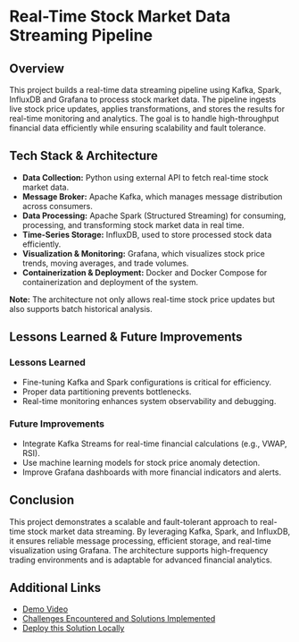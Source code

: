 # Real-Time Stock Market Data Streaming Pipeline

## Overview
This project builds a real-time data streaming pipeline using Kafka, Spark, InfluxDB and Grafana to process stock market data. The pipeline ingests live stock price updates, applies transformations, and stores the results for real-time monitoring and analytics. The goal is to handle high-throughput financial data efficiently while ensuring scalability and fault tolerance.

## Tech Stack & Architecture
- **Data Collection:** Python using external API to fetch real-time stock market data.
- **Message Broker:** Apache Kafka, which manages message distribution across consumers.
- **Data Processing:** Apache Spark (Structured Streaming) for consuming, processing, and transforming stock market data in real time.
- **Time-Series Storage:** InfluxDB, used to store processed stock data efficiently.
- **Visualization & Monitoring:** Grafana, which visualizes stock price trends, moving averages, and trade volumes.
- **Containerization & Deployment:** Docker and Docker Compose for containerization and deployment of the system.

**Note:** The architecture not only allows real-time stock price updates but also supports batch historical analysis.

## Lessons Learned & Future Improvements
### Lessons Learned
- Fine-tuning Kafka and Spark configurations is critical for efficiency.
- Proper data partitioning prevents bottlenecks.
- Real-time monitoring enhances system observability and debugging.

### Future Improvements
- Integrate Kafka Streams for real-time financial calculations (e.g., VWAP, RSI).
- Use machine learning models for stock price anomaly detection.
- Improve Grafana dashboards with more financial indicators and alerts.

## Conclusion
This project demonstrates a scalable and fault-tolerant approach to real-time stock market data streaming. By leveraging Kafka, Spark, and InfluxDB, it ensures reliable message processing, efficient storage, and real-time visualization using Grafana. The architecture supports high-frequency trading environments and is adaptable for advanced financial analytics.

## Additional Links
- [Demo Video](https://drive.google.com/file/d/1MLHAVVZpg3IgEZPkqJxF7O6Gpwr4KQOA/view?usp=sharing)
- [Challenges Encountered and Solutions Implemented](./Challenges.md)
- [Deploy this Solution Locally](./Deploy_Locally.md)